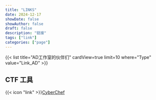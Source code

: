 ```yaml
---
title: "LINKS"
date: 2024-12-17
showDate: false
showAuthor: false
draft: false
description: "链接"
tags: ["link"]
categories: ["page"]
---
```


{{< list title="AD工作室的伙伴们" cardView=true limit=10 where="Type" value="Link_AD" >}}

<!-- {{< icon "link" >}}[Phrinky](https://rkk.moe/) -->

<!-- {{< icon "link" >}}[Keqing](https://keqing.moe/) -->

<!-- {{< icon "link" >}}[GamerNoTitle](https://bili33.top/) -->

<!-- {{< icon "link" >}}[Jeremiah 🐹](https://www.j3r3m14h.com.cn/) -->

<!-- {{< icon "link" >}}[Sias27](https://sias2701.github.io/) -->

<!-- {{< icon "link" >}}[Ak1M1O](http://ak1yamam10.cn/) -->

<!-- {{< icon "link" >}}[Fallrain](https://4ra1n.blogspot.com/) -->

<!-- {{< icon "link" >}}[lrhtony](https://lrhtony.cn/) -->

<!-- zxzx https://zx2023qj.github.io/ -->

<!-- rusty https://blog.rusty1e.top/ -->

<!-- LSJPG https://lsjgp.github.io/ -->

## CTF 工具

{{< icon "link" >}}[CyberChef](https://gchq.github.io/CyberChef/)
